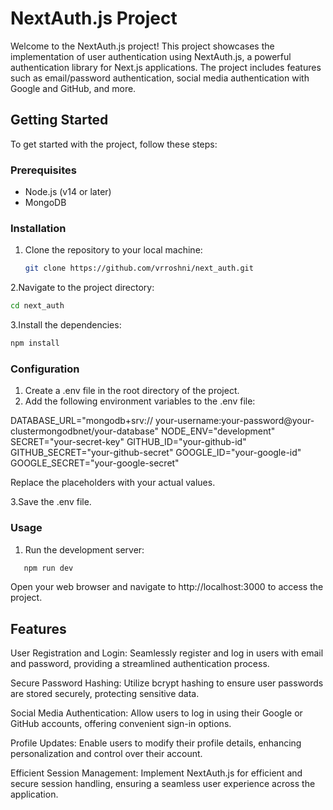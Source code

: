 # NextAuth.js Project

Welcome to the NextAuth.js project! This project showcases the implementation of user authentication using NextAuth.js, a powerful authentication library for Next.js applications. The project includes features such as email/password authentication, social media authentication with Google and GitHub, and more.

## Getting Started

To get started with the project, follow these steps:

### Prerequisites

- Node.js (v14 or later)
- MongoDB

### Installation

1. Clone the repository to your local machine:

   ```bash
   git clone https://github.com/vrroshni/next_auth.git
   ```

2.Navigate to the project directory:

```bash
cd next_auth
```

3.Install the dependencies:

```bash
npm install
```

### Configuration

1. Create a .env file in the root directory of the project.
2. Add the following environment variables to the .env file:

DATABASE_URL="mongodb+srv:// your-username:your-password@your-clustermongodbnet/your-database"
NODE_ENV="development"
SECRET="your-secret-key"
GITHUB_ID="your-github-id"
GITHUB_SECRET="your-github-secret"
GOOGLE_ID="your-google-id"
GOOGLE_SECRET="your-google-secret"

Replace the placeholders with your actual values.

3.Save the .env file.

### Usage

1. Run the development server:
```bash
   npm run dev
```
Open your web browser and navigate to http://localhost:3000 to access the project.

## Features

User Registration and Login: Seamlessly register and log in users with email and password, providing a streamlined authentication process.

Secure Password Hashing: Utilize bcrypt hashing to ensure user passwords are stored securely, protecting sensitive data.

Social Media Authentication: Allow users to log in using their Google or GitHub accounts, offering convenient sign-in options.

Profile Updates: Enable users to modify their profile details, enhancing personalization and control over their account.

Efficient Session Management: Implement NextAuth.js for efficient and secure session handling, ensuring a seamless user experience across the application.

```

```

